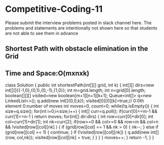 # Competitive-Coding-11

Please submit the interview problems posted in slack channel here. The problems and statements are intentionally not shown here so that students are not able to see them in advance 
## Shortest Path with obstacle elimination in the Grid
## Time and Space:O(mxnxk)

class Solution {
    public int shortestPath(int[][] grid, int k) {
        int[][] dirs=new int[][]{{-1,0},{0,1},{0,-1},{1,0}};
        int m=grid.length;
        int n=grid[0].length;
        boolean[][][] visited=new boolean[m+1][n+1][k+1];
        Queue<int[]> q=new LinkedList<>();
        q.add(new int[]{0,0,k});
        visited[0][0][k]=true;// 0:0th element 0:number of moves
        int moves=0, count=0;
        while(!q.isEmpty())
        {
            int size=q.size();
            for(int i=0;i<size;i++)
            {
            int[] curr=q.poll();
            if(curr[0]==m-1 && curr[1]==n-1 )
            return moves;
            for(int[] dir:dirs)
            {
                int row=curr[0]+dir[0];
                int col=curr[1]+dir[1];
                int nk=curr[2];
                if(row>=0 && col>=0 && row<m && col<n && !visited[row][col][nk] )
                {
                    if (grid[row][col] == 1 && nk > 0) {
                            nk--;
                        } else if (grid[row][col] == 1) {
                            continue;
                        }
                        if (!visited[row][col][nk]) {
                            q.add(new int[]{row, col,nk});
                            visited[row][col][nk] = true;
                        }
                }
            }
            }
            moves++;
        }
    return -1;
    }
}